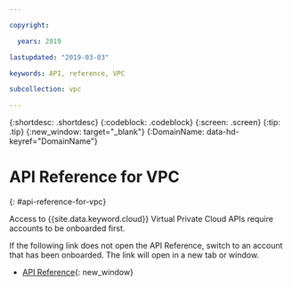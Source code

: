 ```yaml
---

copyright:

  years: 2019

lastupdated: "2019-03-03"

keywords: API, reference, VPC

subcollection: vpc

---
```


{:shortdesc: .shortdesc}
{:codeblock: .codeblock}
{:screen: .screen}
{:tip: .tip}
{:new_window: target="_blank"}
{:DomainName: data-hd-keyref="DomainName"}

# API Reference for VPC
{: #api-reference-for-vpc}

Access to {{site.data.keyword.cloud}} Virtual Private Cloud APIs require accounts to be onboarded first. 

If the following link does not open the API Reference, switch to an account that has been onboarded. The link will open in a new tab or window.

* [API Reference](https://{DomainName}/apidocs/rias){: new_window}

